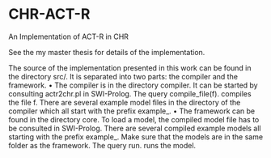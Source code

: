 CHR-ACT-R
=========

An Implementation of ACT-R in CHR

See the my master thesis for details of the implementation.

The source of the implementation presented in this work can be found in
the directory src/. It is separated into two parts: the compiler and the
framework.
• The compiler is in the directory compiler. It can be started by consulting
  actr2chr.pl in SWI-Prolog. The query compile_file(f). compiles the
  file f. There are several example model files in the directory of the compiler
  which all start with the prefix example_.
• The framework can be found in the directory core. To load a model, the
  compiled model file has to be consulted in SWI-Prolog. There are several
  compiled example models all starting with the prefix example_. Make sure
  that the models are in the same folder as the framework. The query run. runs
  the model.
